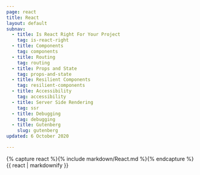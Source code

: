 ```yaml
---
page: react
title: React
layout: default
subnav:
  - title: Is React Right For Your Project
    tag: is-react-right
  - title: Components
    tag: components
  - title: Routing
    tag: routing
  - title: Props and State
    tag: props-and-state
  - title: Resilient Components
    tag: resilient-components
  - title: Accessibility
    tag: accessibility
  - title: Server Side Rendering
    tag: ssr
  - title: Debugging
    tag: debugging
  - title: Gutenberg
    slug: gutenberg
updated: 6 October 2020

---
```


<div class="docs-section">
		{% capture react %}{% include markdown/React.md %}{% endcapture %}
		{{ react | markdownify }}
</div>